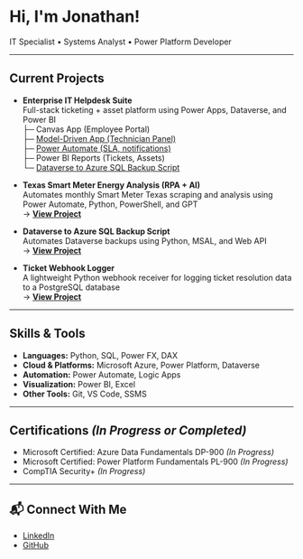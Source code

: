 # Hi, I'm Jonathan!  
  IT Specialist • Systems Analyst • Power Platform Developer  

---

## Current Projects

- **Enterprise IT Helpdesk Suite**  
  Full-stack ticketing + asset platform using Power Apps, Dataverse, and Power BI  
  ├─ Canvas App (Employee Portal)   
  ├─ [Model-Driven App (Technician Panel)](https://github.com/jonathanduru/IT-Helpdesk-Suite/blob/main/docs/apps.md)  
  ├─ [Power Automate (SLA, notifications)](https://github.com/jonathanduru/IT-Helpdesk-Suite/blob/main/docs/flows.md)  
  ├─ Power BI Reports (Tickets, Assets)  
  └─ [Dataverse to Azure SQL Backup Script](https://github.com/jonathanduru/dataverse-backup-script)

- **Texas Smart Meter Energy Analysis (RPA + AI)**  
  Automates monthly Smart Meter Texas scraping and analysis using Power Automate, Python, PowerShell, and GPT<br>
  → **[View Project](https://github.com/jonathanduru/texas-smart-meter-scraper-pad)**

- **Dataverse to Azure SQL Backup Script**  
  Automates Dataverse backups using Python, MSAL, and Web API  
  → **[View Project](https://github.com/jonathanduru/dataverse-backup-script)**

- **Ticket Webhook Logger**  
  A lightweight Python webhook receiver for logging ticket resolution data to a PostgreSQL database  
  → **[View Project](https://github.com/jonathanduru/TicketWebhookLogger)**

---

## Skills & Tools

- **Languages:** Python, SQL, Power FX, DAX  
- **Cloud & Platforms:** Microsoft Azure, Power Platform, Dataverse  
- **Automation:** Power Automate, Logic Apps  
- **Visualization:** Power BI, Excel  
- **Other Tools:** Git, VS Code, SSMS

---

## Certifications *(In Progress or Completed)*

- Microsoft Certified: Azure Data Fundamentals DP-900 *(In Progress)*  
- Microsoft Certified: Power Platform Fundamentals PL-900 *(In Progress)*  
- CompTIA Security+ *(In Progress)*  

---

## 📬 Connect With Me

- [LinkedIn](https://linkedin.com/in/jonathan-duru-282b0a357)
- [GitHub](https://github.com/jonathanduru)
